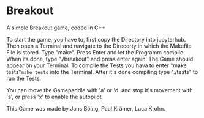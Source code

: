 # Breakout
A simple Breakout game, coded in C++



To start the game, you have to, first copy the Directory into jupyterhub. Then open a Terminal and navigate to the Direcorty in which the Makefile File is stored. Type "make". Press Enter and let the Programm compile. When its done, type "./breakout" and press enter again. The Game should appear on your Terminal. 
To compile the Tests you hava to enter "make tests"<code>make tests</code> into the Terminal. After it's done compiling type "./tests" to run the Tests.

You can move the Gamepaddle with 'a' or 'd' and stop it's movement with 's', or press 'x' to enable the autopilot.

This Game was made by Jans Böing, Paul Krämer, Luca Krohn.
